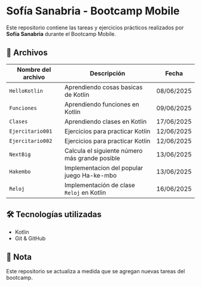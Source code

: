 # Sofía Sanabria - Bootcamp Mobile

Este repositorio contiene las tareas y ejercicios prácticos realizados por **Sofía Sanabria** durante el Bootcamp Mobile.

## 📄 Archivos

| Nombre del archivo               | Descripción                                      | Fecha       |
|----------------------------------|--------------------------------------------------|-------------|
| `HelloKotlin`                    | Aprendiendo cosas basicas de Kotlin              | 08/06/2025  |
| `Funciones`                      | Aprendiendo funciones en Kotlin                  | 09/06/2025  |
| `Clases`                         | Aprendiendo clases en Kotlin                     | 17/06/2025  |
| `Ejercitario001`                 | Ejercicios para practicar Kotlin                 | 12/06/2025  |
| `Ejercitario002`                 | Ejercicios para practicar Kotlin                 | 12/06/2025  |
| `NextBig`                        | Calcula el siguiente número más grande posible   | 13/06/2025  |
| `Hakembo`                        | Implementacion del popular juego Ha-ke-mbo       | 13/06/2025  |
| `Reloj`                          | Implementación de clase `Reloj` en Kotlin        | 16/06/2025  |

## 🛠️ Tecnologías utilizadas

- Kotlin
- Git & GitHub

## 📌 Nota

Este repositorio se actualiza a medida que se agregan nuevas tareas del bootcamp.
